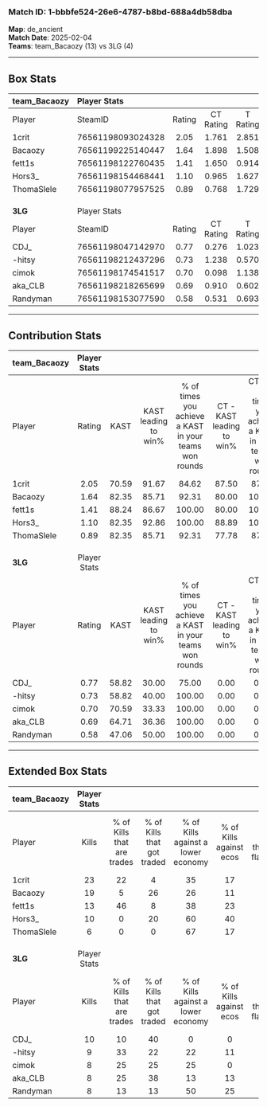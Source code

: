 ### Match ID: 1-bbbfe524-26e6-4787-b8bd-688a4db58dba  
**Map**: de_ancient  
**Match Date**: 2025-02-04  
**Teams**: team_Bacaozy (13) vs 3LG (4)  

---  

## Box Stats  

| **team_Bacaozy** | Player Stats      |        |           |          |       |       |       |         |        |      |     |
| :- | :- | :-: | :-: | :-: | :-: | :-: | :-: | :-: | :-: | :-: | :-: |
| Player           | SteamID           | Rating | CT Rating | T Rating | KAST  |  ADR  | Kills | Assists | Deaths | K/D  | HS% |
| 1crit            | 76561198093024328 |  2.05  |   1.761   |  2.851   | 70.59 | 141.1 |  23   |    7    |   6    | 3.83 | 34  |
| Bacaozy          | 76561199225140447 |  1.64  |   1.898   |  1.508   | 82.35 | 107.9 |  19   |    2    |   11   | 1.73 | 26  |
| fett1s           | 76561198122760435 |  1.41  |   1.650   |  0.914   | 88.24 | 71.5  |  13   |    6    |   7    | 1.86 | 46  |
| Hors3_           | 76561198154468441 |  1.10  |   0.965   |  1.627   | 82.35 | 59.1  |  10   |    3    |   9    | 1.11 | 40  |
| ThomaSlele       | 76561198077957525 |  0.89  |   0.768   |  1.729   | 82.35 | 62.1  |   6   |    7    |   10   | 0.60 | 33  |
|                  |                   |        |           |          |       |       |       |         |        |      |     |
|                  |                   |        |           |          |       |       |       |         |        |      |     |
|                  |                   |        |           |          |       |       |       |         |        |      |     |
| **3LG**          | Player Stats      |        |           |          |       |       |       |         |        |      |     |
| Player           | SteamID           | Rating | CT Rating | T Rating | KAST  |  ADR  | Kills | Assists | Deaths | K/D  | HS% |
| CDJ_             | 76561198047142970 |  0.77  |   0.276   |  1.023   | 58.82 | 68.3  |  10   |    3    |   15   | 0.67 | 60  |
| -hitsy           | 76561198212437296 |  0.73  |   1.238   |  0.570   | 58.82 | 61.9  |   9   |    4    |   14   | 0.64 | 66  |
| cimok            | 76561198174541517 |  0.70  |   0.098   |  1.138   | 70.59 | 43.5  |   8   |    2    |   14   | 0.57 | 75  |
| aka_CLB          | 76561198218265699 |  0.69  |   0.910   |  0.602   | 64.71 | 54.1  |   8   |    3    |   14   | 0.57 | 62  |
| Randyman         | 76561198153077590 |  0.58  |   0.531   |  0.693   | 47.06 | 61.8  |   8   |    2    |   14   | 0.57 | 37  |
---  

## Contribution Stats  

| **team_Bacaozy** | Player Stats |       |                      |                                                        |                           |                                                             |                          |                                                            |
| :- | :-: | :-: | :-: | :-: | :-: | :-: | :-: | :-: |
| Player           |    Rating    | KAST  | KAST leading to win% | % of times you achieve a KAST in your teams won rounds | CT - KAST leading to win% | CT - % of times you achieve a KAST in your teams won rounds | T - KAST leading to win% | T - % of times you achieve a KAST in your teams won rounds |
| 1crit            |     2.05     | 70.59 |        91.67         |                         84.62                          |           87.50           |                            87.50                            |          100.00          |                           80.00                            |
| Bacaozy          |     1.64     | 82.35 |        85.71         |                         92.31                          |           80.00           |                           100.00                            |          100.00          |                           80.00                            |
| fett1s           |     1.41     | 88.24 |        86.67         |                         100.00                         |           80.00           |                           100.00                            |          100.00          |                           100.00                           |
| Hors3_           |     1.10     | 82.35 |        92.86         |                         100.00                         |           88.89           |                           100.00                            |          100.00          |                           100.00                           |
| ThomaSlele       |     0.89     | 82.35 |        85.71         |                         92.31                          |           77.78           |                            87.50                            |          100.00          |                           100.00                           |
|                  |              |       |                      |                                                        |                           |                                                             |                          |                                                            |
|                  |              |       |                      |                                                        |                           |                                                             |                          |                                                            |
|                  |              |       |                      |                                                        |                           |                                                             |                          |                                                            |
| **3LG**          | Player Stats |       |                      |                                                        |                           |                                                             |                          |                                                            |
| Player           |    Rating    | KAST  | KAST leading to win% | % of times you achieve a KAST in your teams won rounds | CT - KAST leading to win% | CT - % of times you achieve a KAST in your teams won rounds | T - KAST leading to win% | T - % of times you achieve a KAST in your teams won rounds |
| CDJ_             |     0.77     | 58.82 |        30.00         |                         75.00                          |           0.00            |                            0.00                             |          37.50           |                           75.00                            |
| -hitsy           |     0.73     | 58.82 |        40.00         |                         100.00                         |           0.00            |                            0.00                             |          57.14           |                           100.00                           |
| cimok            |     0.70     | 70.59 |        33.33         |                         100.00                         |           0.00            |                            0.00                             |          40.00           |                           100.00                           |
| aka_CLB          |     0.69     | 64.71 |        36.36         |                         100.00                         |           0.00            |                            0.00                             |          50.00           |                           100.00                           |
| Randyman         |     0.58     | 47.06 |        50.00         |                         100.00                         |           0.00            |                            0.00                             |          80.00           |                           100.00                           |
---  

## Extended Box Stats  

| **team_Bacaozy** | Player Stats |                            |                            |                                    |                         |                              |                                 |        |                             |                                     |                          |                               |                            |
| :- | :-: | :-: | :-: | :-: | :-: | :-: | :-: | :-: | :-: | :-: | :-: | :-: | :-: |
| Player           |    Kills     | % of Kills that are trades | % of Kills that got traded | % of Kills against a lower economy | % of Kills against ecos | % of Kills that are flawless | % of Kills that are close duels | Deaths | % of Deaths that get traded | % of Deaths against a lower economy | % of Deaths against ecos | % of Deaths that are flawless | % of Deaths that are close |
| 1crit            |      23      |             22             |             4              |                 35                 |           17            |              74              |                0                |   6    |             17              |                 50                  |            33            |              67               |             17             |
| Bacaozy          |      19      |             5              |             26             |                 26                 |           11            |              84              |                0                |   11   |             36              |                 27                  |            9             |              55               |             0              |
| fett1s           |      13      |             46             |             8              |                 38                 |           23            |              77              |               15                |   7    |              0              |                 57                  |            14            |              14               |             29             |
| Hors3_           |      10      |             0              |             20             |                 60                 |           40            |              60              |                0                |   9    |             22              |                 33                  |            11            |              56               |             11             |
| ThomaSlele       |      6       |             0              |             0              |                 67                 |           17            |              67              |                0                |   10   |             50              |                 30                  |            0             |              30               |             30             |
|                  |              |                            |                            |                                    |                         |                              |                                 |        |                             |                                     |                          |                               |                            |
|                  |              |                            |                            |                                    |                         |                              |                                 |        |                             |                                     |                          |                               |                            |
|                  |              |                            |                            |                                    |                         |                              |                                 |        |                             |                                     |                          |                               |                            |
| **3LG**          | Player Stats |                            |                            |                                    |                         |                              |                                 |        |                             |                                     |                          |                               |                            |
| Player           |    Kills     | % of Kills that are trades | % of Kills that got traded | % of Kills against a lower economy | % of Kills against ecos | % of Kills that are flawless | % of Kills that are close duels | Deaths | % of Deaths that get traded | % of Deaths against a lower economy | % of Deaths against ecos | % of Deaths that are flawless | % of Deaths that are close |
| CDJ_             |      10      |             10             |             40             |                 0                  |            0            |              50              |               10                |   15   |              7              |                 13                  |            7             |              80               |             0              |
| -hitsy           |      9       |             33             |             22             |                 22                 |           11            |              56              |               22                |   14   |              7              |                  7                  |            7             |              86               |             0              |
| cimok            |      8       |             25             |             25             |                 25                 |            0            |              50              |               13                |   14   |             29              |                  0                  |            0             |              64               |             14             |
| aka_CLB          |      8       |             25             |             38             |                 13                 |           13            |              25              |               13                |   14   |              0              |                  0                  |            0             |              64               |             0              |
| Randyman         |      8       |             13             |             13             |                 50                 |           25            |              38              |               25                |   14   |             21              |                  0                  |            0             |              86               |             0              |
